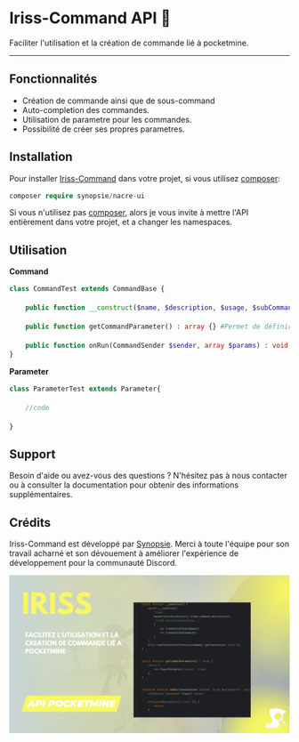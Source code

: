 # Iriss-Command API 📡

Faciliter l'utilisation et la création de commande lié à pocketmine.

---
## Fonctionnalités

- Création de commande ainsi que de sous-command
- Auto-completion des commandes.
- Utilisation de parametre pour les commandes.
- Possibilité de créer ses propres parametres.

## Installation
Pour installer [Iriss-Command](https://github.com/Synopsie/Nacre-UI) dans votre projet, si vous utilisez [composer](https://getcomposer.org/):
```php
composer require synopsie/nacre-ui
```

Si vous n'utilisez pas [composer](https://getcomposer.org/), alors je vous invite à mettre l'API entièrement dans votre projet, et a changer les namespaces.

## Utilisation
**Command**
```php
class CommandTest extends CommandBase {

    public function __construct($name, $description, $usage, $subCommand, $aliases) {}

    public function getCommandParameter() : array {} #Permet de définir les paramètres utilisés pas la commande.
    
    public function onRun(CommandSender $sender, array $params) : void {} #Permet de définir l'action de la commande.
}
```

**Parameter**
```php
class ParameterTest extends Parameter{
    
    //code

}
```

## Support

Besoin d'aide ou avez-vous des questions ? N'hésitez pas à nous contacter ou à consulter la documentation pour obtenir des informations supplémentaires.

## Crédits

Iriss-Command est développé par [Synopsie](https://discord.gg/JkpT7BJPXR). Merci à toute l'équipe pour son travail acharné et son dévouement à améliorer l'expérience de développement pour la communauté Discord.

![Iriss-Command](iriss-command.png)